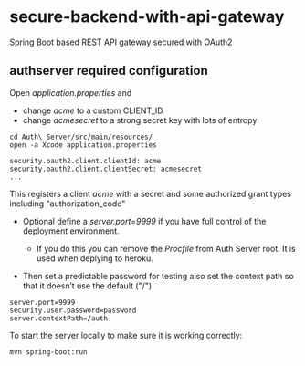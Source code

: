 # secure-backend-with-api-gateway
Spring Boot based REST API gateway secured with OAuth2 

## authserver required configuration

Open *application.properties* and
- change *acme* to a custom CLIENT_ID
- change *acmesecret* to a strong secret key with lots of entropy

```
cd Auth\ Server/src/main/resources/
open -a Xcode application.properties

security.oauth2.client.clientId: acme
security.oauth2.client.clientSecret: acmesecret
...
```

This registers a client *acme* with a secret and some authorized grant types including "authorization_code"

- Optional define a *server.port=9999* if you have full control of the deployment environment.
  - If you do this you can remove the *Procfile* from Auth Server root. It is used when deplying to heroku.

- Then set a predictable password for testing also set the context path so that it doesn’t use the default ("/") 

```
server.port=9999
security.user.password=password
server.contextPath=/auth
```

To start the server locally to make sure it is working correctly:

```
mvn spring-boot:run
```

